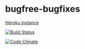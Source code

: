 # bugfree-bugfixes


[Heroku instance](https://blooming-oasis-3277.herokuapp.com/breweries)

[![Build Status](https://travis-ci.org/Vaakapallo/bugfree-bugfixes.png)](https://travis-ci.org/Vaakapallo/bugfree-bugfixes)

[![Code Climate](https://codeclimate.com/github/Vaakapallo/bugfree-bugfixes.png)](https://codeclimate.com/github/Vaakapallo/bugfree-bugfixes.png)

